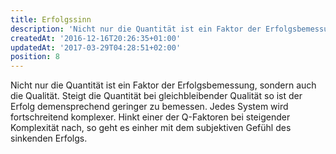 ```yaml
---
title: Erfolgssinn
description: 'Nicht nur die Quantität ist ein Faktor der Erfolgsbemessung, sondern auch die Qualität. Steigt...'
createdAt: '2016-12-16T20:26:35+01:00'
updatedAt: '2017-03-29T04:28:51+02:00'
position: 8
---
```


Nicht nur die Quantität ist ein Faktor der Erfolgsbemessung, sondern auch die Qualität. Steigt die Quantität bei gleichbleibender Qualität so ist der Erfolg demensprechend geringer zu bemessen. Jedes System wird fortschreitend komplexer. Hinkt einer der Q-Faktoren bei steigender Komplexität nach, so geht es einher mit dem subjektiven Gefühl des sinkenden Erfolgs.
